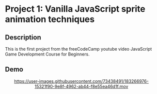 #  Project 1: Vanilla JavaScript sprite animation techniques

## Description
This is the first project from the freeCodeCamp youtube video JavaScript Game Development Course for Beginners. 

## Demo

<div align="center">
  
https://user-images.githubusercontent.com/73438491/183266976-15321f90-9e8f-4962-ab44-f8e55ea46d1f.mov

</div>
